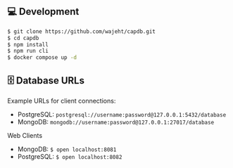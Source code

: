 ## 💻 Development

```bash
$ git clone https://github.com/wajeht/capdb.git
$ cd capdb
$ npm install
$ npm run cli
$ docker compose up -d
```

## 🗄️ Database URLs

Example URLs for client connections:

- PostgreSQL: `postgresql://username:password@127.0.0.1:5432/database`
- MongoDB: `mongodb://username:password@127.0.0.1:27017/database`

Web Clients

- MongoDB: `$ open localhost:8081`
- PostgreSQL: `$ open localhost:8082`
